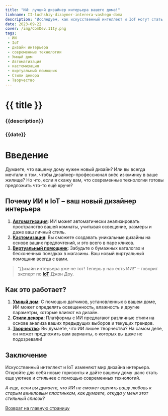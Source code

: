 ```yaml
---
title: "ИИ: лучший дизайнер интерьера вашего дома!"
linkname: II-luchshiy-dizayner-interera-vashego-doma
description: "Исследуем, как искусственный интеллект и IoT могут стать вашими лучшими помощниками в дизайне интерьера."
date: 2023-09-22
cover: /img/ComDev.11ty.png
tags: 
 - ИИ
 - IoT
 - дизайн интерьера
 - современные технологии
 - Умный дом
 - Автоматизация
 - кастомизация
 - виртуальный помощник
 - Стили декора
 - Творчество
---
```


# {{ title }}
### {{description}}
### {{date}}

# Введение
Думаете, что вашему дому нужен новый дизайн? Или вы всегда мечтали о том, чтобы дизайнер-профессионал внёс изюминку в ваше жилище? Но что, если я скажу вам, что современные технологии готовы предложить что-то ещё круче?

## Почему ИИ и IoT – ваш новый дизайнер интерьера

1. **[Автоматизация](/)**: ИИ может автоматически анализировать пространство вашей комнаты, учитывая освещение, размеры и даже ваш личный стиль.
2. **[Кастомизация](/)**: Вы сможете создавать уникальные дизайны на основе ваших предпочтений, и это всего в паре кликов.
3. **[Виртуальный помощник](/)**: Забудьте о бумажных каталогах и бесконечных поездках в магазины. Ваш новый виртуальный помощник всегда с вами.

> "Дизайн интерьера уже не тот! Теперь у нас есть ИИ!" – говорит эксперт по **[IoT](/)** Джон Доу.

## Как это работает?

1. **[Умный дом](/)**: С помощью датчиков, установленных в вашем доме, ИИ может определять освещенность, влажность и другие параметры, которые влияют на дизайн.
2. **[Стили декора](/)**: Платформы с ИИ предлагают различные стили на основе анализа ваших предыдущих выборов и текущих трендов.
3. **[Творчество](/)**: Вы думаете, что ИИ лишен творчества? На самом деле, он может предложить вам варианты, о которых вы даже не подозревали!

## Заключение
Искусственный интеллект и IoT изменяют мир дизайна интерьера. Откройте для себя новые горизонты и дайте вашему дому шанс стать еще уютнее и стильнее с помощью современных технологий.

_А еще, если вы думаете, что ИИ не сможет оценить вашу любовь к старым виниловым пластинкам, как думаете, откуда у меня этот стильный список?_

[Возврат на главную страницу](/)